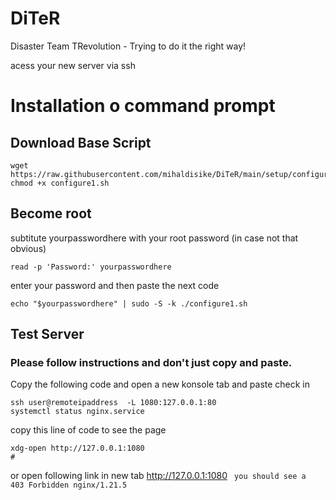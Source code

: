 # DiTeR
Disaster Team TRevolution - Trying to do it the right way!

acess your new server via ssh

# Installation o command prompt
## Download Base Script
```
wget https://raw.githubusercontent.com/mihaldisike/DiTeR/main/setup/configure1.sh
chmod +x configure1.sh
```
## Become root
subtitute yourpasswordhere with your root password (in case not that obvious)
```
read -p 'Password:' yourpasswordhere
```
enter your password and then paste the next code
```
echo "$yourpasswordhere" | sudo -S -k ./configure1.sh
```
## Test Server
### Please follow instructions and don't just copy and paste. 
Copy the following code and open a new konsole tab and paste
check in
```
ssh user@remoteipaddress  -L 1080:127.0.0.1:80
systemctl status nginx.service
```
copy this line of code to see the page
```
xdg-open http://127.0.0.1:1080
#
```
or open following link in new tab
http://127.0.0.1:1080
` 
you should see a 
403 Forbidden
nginx/1.21.5
`

